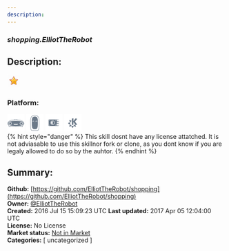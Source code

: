 ```yaml
---
description: 
---
```


### _shopping.ElliotTheRobot_  
## Description:  
  
![](../.gitbook/assets/star.png)  
  
### Platform:  
 ![Mark I](../.gitbook/assets/mark-1-icon.png)  ![Mark II](../.gitbook/assets/mark-2-icon.png)  ![Picroft](../.gitbook/assets/picroft-icon.png)  ![plasmoid](../.gitbook/assets/kde.png)   
{% hint style="danger" %}
This skill dosnt have any license attatched. It is not adviasable to use this skillnor fork or clone, as you dont know if you are legaly allowed to do so by the auhtor.
{% endhint %}
  
## Summary:  
**Github:** [https://github.com/ElliotTheRobot/shopping](https://github.com/ElliotTheRobot/shopping)  
**Owner:** [@ElliotTheRobot](https://github.com/ElliotTheRobot)  
**Created:** 2016 Jul 15 15:09:23 UTC  **Last updated:** 2017 Apr 05 12:04:00 UTC  
**License:** No License  
**Market status:** [Not in Market](https://market.mycroft.ai/skill/)  
**Categories:** [ uncategorized ]   
